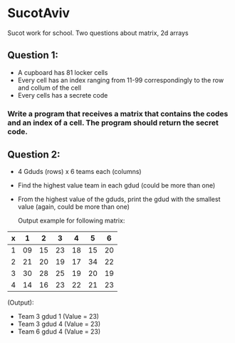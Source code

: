 # SucotAviv
Sucot work for school. Two questions about matrix, 2d arrays

## Question 1:
- A cupboard has 81 locker cells
- Every cell has an index ranging from 11-99 correspondingly to the row and collum of the cell
- Every cells has a secrete code
### Write a program that receives a matrix that contains the codes and an index of a cell. The program should return the secret code.

## Question 2:
- 4 Gduds (rows)  x  6 teams each (columns)
- Find the highest value team in each gdud (could be more than one)
- From the highest value of the gduds, print the gdud with the smallest value (again, could be more than one)

  Output example for following matrix:
  
  
| x | 1 | 2 | 3 | 4 | 5 | 6 |
| --- | --- | --- | --- | --- | --- | ---  |
| 1 | 09 | 15 | 23 | 18 | 15 | 20 |
| 2 | 21 | 20 | 19 | 17 | 34 | 22 |
| 3 | 30 | 28 | 25 | 19 | 20 | 19 |
| 4 | 14 | 16 | 23 | 22 | 21 | 23 |


  (Output):
  
  - Team 3 gdud 1 (Value = 23)
  - Team 3 gdud 4 (Value = 23)
  - Team 6 gdud 4 (Value = 23)
